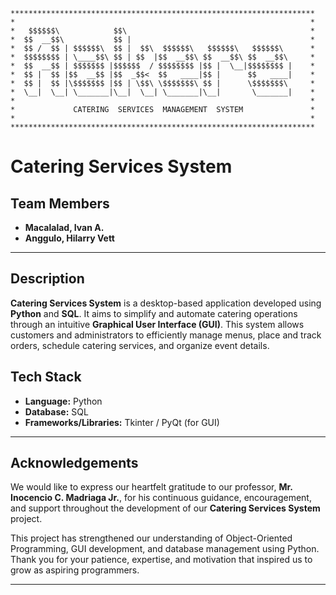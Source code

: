 

```
********************************************************************
*                                                                  *
*   $$$$$$\            $$\                                         *
*  $$  __$$\           $$ |                                        *
*  $$ /  $$ | $$$$$$\  $$ |  $$\  $$$$$$\   $$$$$$\   $$$$$$\      *
*  $$$$$$$$ | \____$$\ $$ | $$  |$$  __$$\ $$  __$$\ $$  __$$\     *
*  $$  __$$ | $$$$$$$ |$$$$$$  / $$$$$$$$ |$$ |  \__|$$$$$$$$ |    *
*  $$ |  $$ |$$  __$$ |$$  _$$<  $$   ____|$$ |      $$   ____|    *
*  $$ |  $$ |\$$$$$$$ |$$ | \$$\ \$$$$$$$\ $$ |      \$$$$$$$\     *
*  \__|  \__| \_______|\__|  \__| \_______|\__|       \_______|    *
*                                                                  *
*             CATERING  SERVICES  MANAGEMENT  SYSTEM               *
*                                                                  *
********************************************************************
```

# **Catering Services System**

## **Team Members**

* **Macalalad, Ivan A.**
* **Anggulo, Hilarry Vett**

---

## **Description**

**Catering Services System** is a desktop-based application developed using **Python** and **SQL**.
It aims to simplify and automate catering operations through an intuitive **Graphical User Interface (GUI)**.
This system allows customers and administrators to efficiently manage menus, place and track orders, schedule catering services, and organize event details.


## **Tech Stack**

* **Language:** Python
* **Database:** SQL
* **Frameworks/Libraries:** Tkinter / PyQt (for GUI)

---

## **Acknowledgements**

We would like to express our heartfelt gratitude to our professor, **Mr. Inocencio C. Madriaga Jr.**, for his continuous guidance, encouragement, and support throughout the development of our **Catering Services System** project.

This project has strengthened our understanding of Object-Oriented Programming, GUI development, and database management using Python.
Thank you for your patience, expertise, and motivation that inspired us to grow as aspiring programmers.

---



